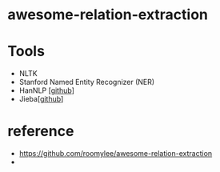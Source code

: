 # awesome-relation-extraction



# Tools
- NLTK
- Stanford Named Entity Recognizer (NER) 
- HanNLP [[github](https://github.com/hankcs/HanLP)]
- Jieba[[github](https://github.com/fxsjy/jieba)]




# reference
- https://github.com/roomylee/awesome-relation-extraction
- 
